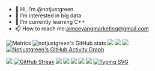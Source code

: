 - 👋 Hi, I’m @notjustgreen
- 👀 I’m interested in big data
- 🌱 I’m currently learning C++
- 📫 How to reach me:aimeeyangmarketing@gmail.com

<!---
notjustgreen/notjustgreen is a ✨ special ✨ repository because its `README.md` (this file) appears on your GitHub profile.
You can click the Preview link to take a look at your changes.
--->
![Metrics](https://metrics.lecoq.io/notjustgreen?template=classic&base=header%2C%20activity%2C%20community%2C%20repositories%2C%20metadata&base.indepth=false&base.hireable=false&base.skip=false&config.timezone=Asia%2FShanghai)
![notjustgreen's GitHub stats](https://github-readme-stats.vercel.app/api?username=notjustgreen&show_icons=true&theme=radical)
![](https://img.shields.io/badge/-HTML5-E34F26?style=flat-square&logo=html5&logoColor=green)
![](https://img.shields.io/badge/-LOL-1572B6?style=flat-square&logo=lol)
![](https://img.shields.io/badge/-C++-oringe?style=flat-square&logo=c++)
[![Notjustgreen's GitHub Activity Graph](https://activity-graph.herokuapp.com/graph?username=notjustgreen&theme=xcode)](https://github.com/notjustgreen)

![](https://stats.justsong.cn/api/csdn?id=m0_69313458)
[![GitHub Streak](https://streak-stats.demolab.com/?user=notjustgreen&theme=dark)](https://git.io/streak-stats)
![](https://leetcode-badge.haozibi.dev/v1cn/practical-villaniqj4.svg)
![](https://leetcode-badge.haozibi.dev/v1cn/chart/submission-calendar/practical-villaniqj4.svg?type=past-year)
![](https://leetcode-badge.haozibi.dev/v1cn/chart/submission-calendar/practical-villaniqj4.svg?type=past-year&color=yellow)
![](https://leetcode-badge.haozibi.dev/v1cn/chart/submission-calendar/practical-villaniqj4.svg?type=past-year&color=blue)
![](https://leetcode-badge.haozibi.dev/v1cn/card/question-process/practical-villaniqj4.svg)
[![Typing SVG](https://readme-typing-svg.demolab.com?font=Fira+Code&pause=1000&width=435&lines=Welcome+to+Aimee's+coding+world)](https://git.io/typing-svg)
